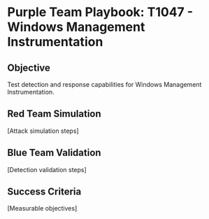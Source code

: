 # Purple Team Playbook: T1047 - Windows Management Instrumentation

## Objective
Test detection and response capabilities for Windows Management Instrumentation.

## Red Team Simulation
[Attack simulation steps]

## Blue Team Validation
[Detection validation steps]

## Success Criteria
[Measurable objectives]

